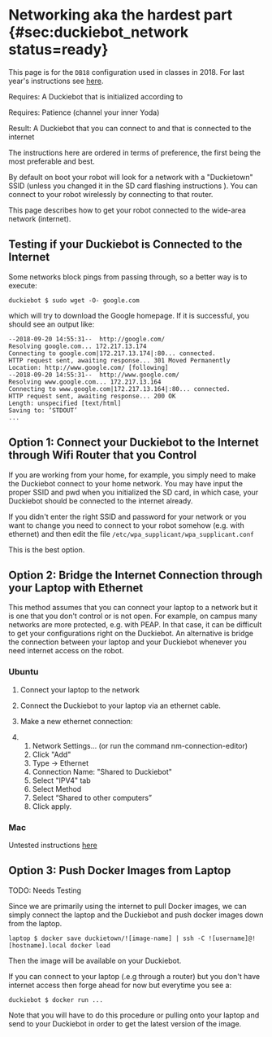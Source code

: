 # Networking aka the hardest part {#sec:duckiebot_network status=ready}

This page is for the `DB18` configuration used in classes in 2018. For last year's instructions see [here](https://docs.duckietown.org/DT17/). 

<div class='requirements' markdown="1">


Requires: A Duckiebot that is initialized according to [](#setup-duckiebot)

Requires: Patience (channel your inner Yoda)

Result: A Duckiebot that you can connect to and that is connected to the internet

</div>

The instructions here are ordered in terms of preference, the first being the most preferable and best. 



By default on boot your robot will look for a network with a "Duckietown" SSID (unless you changed it in the SD card flashing instructions [](#burn-sd-card)). You can connect to your robot wirelessly by connecting to that router. 

This page describes how to get your robot connected to the wide-area network (internet).



## Testing if your Duckiebot is Connected to the Internet

Some networks block pings from passing through, so a better way is to execute:

```
duckiebot $ sudo wget -O- google.com
```

which will try to download the Google homepage. If it is successful, you should see an output like:

```
--2018-09-20 14:55:31--  http://google.com/
Resolving google.com... 172.217.13.174
Connecting to google.com|172.217.13.174|:80... connected.
HTTP request sent, awaiting response... 301 Moved Permanently
Location: http://www.google.com/ [following]
--2018-09-20 14:55:31--  http://www.google.com/
Resolving www.google.com... 172.217.13.164
Connecting to www.google.com|172.217.13.164|:80... connected.
HTTP request sent, awaiting response... 200 OK
Length: unspecified [text/html]
Saving to: ‘STDOUT’
...
```

## Option 1: Connect your Duckiebot to the Internet through Wifi Router that you Control

If you are working from your home, for example, you simply need to make the Duckiebot connect to your home network. You may have input the proper SSID and pwd when you initialized the SD card, in which case, your Duckiebot should be connected to the internet already. 

If you didn't enter the right SSID and password for your network or you want to change you need to connect to your robot somehow (e.g. with ethernet) and then edit the file `/etc/wpa_supplicant/wpa_supplicant.conf`

This is the best option. 

## Option 2: Bridge the Internet Connection through your Laptop with Ethernet

This method assumes that you can connect your laptop to a network but it is one that you don't control or is not open. For example, on campus many networks are more protected, e.g. with PEAP. In that case, it can be difficult to get your configurations right on the Duckiebot. An alternative is bridge the connection between your laptop and your Duckiebot whenever you need internet access on the robot. 

### Ubuntu

1. Connect your laptop to the network

2. Connect the Duckiebot to your laptop via an ethernet cable.

3. Make a new ethernet connection:

4. 1. Network Settings… (or run the command nm-connection-editor)
   2. Click "Add"
   3. Type -> Ethernet
   4. Connection Name: "Shared to Duckiebot"
   5. Select "IPV4" tab
   6. Select Method
   7. Select “Shared to other computers”
   8. Click apply.



### Mac

Untested instructions [here](https://medium.com/@tzhenghao/how-to-ssh-into-your-raspberry-pi-with-a-mac-and-ethernet-cable-636a197d055)



## Option 3: Push Docker Images from Laptop

TODO: Needs Testing

Since we are primarily using the internet to pull Docker images, we can simply connect the laptop and the Duckiebot and push docker images down from the laptop. 

```
laptop $ docker save duckietown/![image-name] | ssh -C ![username]@![hostname].local docker load
```

Then the image will be available on your Duckiebot.

If you can connect to your laptop (.e.g through a router) but you don't have internet access then forge ahead for now but everytime you see a:

```
duckiebot $ docker run ...
```

Note that you will have to do this procedure or pulling onto your laptop and send to your Duckiebot in order to get the latest version of the image. 
